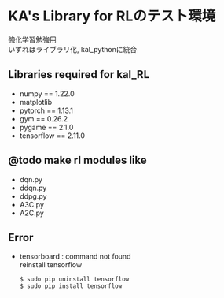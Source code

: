 # KA's Library for RLのテスト環境
強化学習勉強用  
いずれはライブラリ化, kal_pythonに統合

## Libraries required for kal_RL
- numpy == 1.22.0
- matplotlib
- pytorch == 1.13.1
- gym == 0.26.2
- pygame == 2.1.0
- tensorflow == 2.11.0

## @todo make rl modules like
- dqn.py
- ddqn.py  
- ddpg.py
- A3C.py
- A2C.py

## Error
- tensorboard : command not found  
    reinstall tensorflow
    ```
    $ sudo pip uninstall tensorflow  
    $ sudo pip install tensorflow
    ```